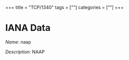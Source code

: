 +++
title = "TCP/1340"
tags = [""]
categories = [""]
+++

# IANA Data

_Name:_ naap

_Description:_ NAAP

